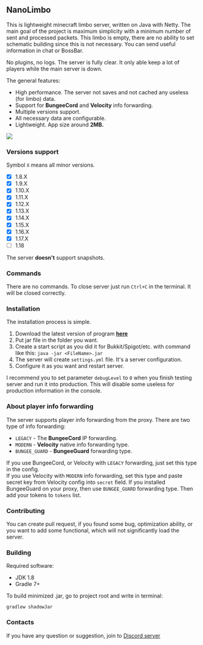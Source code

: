 ## NanoLimbo

This is lightweight minecraft limbo server, written on Java with Netty.
The main goal of the project is maximum simplicity with a minimum number of sent and processed packets.
This limbo is empty, there are no ability to set schematic building since 
this is not necessary. You can send useful information in chat or BossBar.

No plugins, no logs. The server is fully clear. It only able keep a lot of players while the main server is down.

The general features:
* High performance. The server not saves and not cached any useless (for limbo) data.
* Support for **BungeeCord** and **Velocity** info forwarding.
* Multiple versions support.
* All necessary data are configurable.
* Lightweight. App size around **2MB.**

![](https://i.imgur.com/sT8p1Gz.png)

### Versions support

Symbol `X` means all minor versions.

- [x] 1.8.X
- [x] 1.9.X
- [x] 1.10.X
- [x] 1.11.X
- [x] 1.12.X
- [x] 1.13.X
- [x] 1.14.X
- [x] 1.15.X
- [x] 1.16.X
- [x] 1.17.X
- [ ] 1.18

The server **doesn't** support snapshots.

### Commands

There are no commands. To close server just run `Ctrl+C` in the terminal. It will be closed correctly.

### Installation

The installation process is simple.

1. Download the latest version of program **[here](https://github.com/Nan1t/NanoLimbo/releases)**
2. Put jar file in the folder you want.
3. Create a start script as you did it for Bukkit/Spigot/etc. with command like this:
`java -jar <FileName>.jar`
4. The server will create `settings.yml` file. It's a server configuration.
5. Configure it as you want and restart server.

I recommend you to set parameter `debugLevel` to `0` when you finish testing server and run it into production.
This will disable some useless for production information in the console.

### About player info forwarding

The server supports player info forwarding from the proxy. There are two type of info forwarding:

* `LEGACY` - The **BungeeCord** IP forwarding.
* `MODERN` - **Velocity** native info forwarding type.
* `BUNGEE_GUARD` - **BungeeGuard** forwarding type.

If you use BungeeCord, or Velocity with `LEGACY` forwarding, just set this type in the config.  
If you use Velocity with `MODERN` info forwarding, set this type and paste secret key from Velocity 
config into `secret` field.
If you installed BungeeGuard on your proxy, then use `BUNGEE_GUARD` forwarding type. 
Then add your tokens to `tokens` list.

### Contributing

You can create pull request, if you found some bug, optimization ability, or you want to add some functional, 
which will not significantly load the server.

### Building

Required software:

* JDK 1.8
* Gradle 7+

To build minimized .jar, go to project root and write in terminal:

```
gradlew shadowJar
```

### Contacts

If you have any question or suggestion, join to [Discord server](https://discord.gg/4VGP3Gv)
